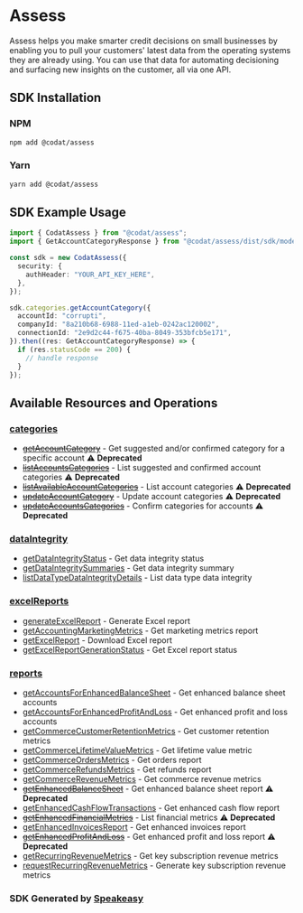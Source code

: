 # Assess

Assess helps you make smarter credit decisions on small businesses by enabling you to pull your customers' latest data from the operating systems they are already using.
You can use that data for automating decisioning and surfacing new insights on the customer, all via one API.

<!-- Start SDK Installation -->
## SDK Installation

### NPM

```bash
npm add @codat/assess
```

### Yarn

```bash
yarn add @codat/assess
```
<!-- End SDK Installation -->

## SDK Example Usage
<!-- Start SDK Example Usage -->
```typescript
import { CodatAssess } from "@codat/assess";
import { GetAccountCategoryResponse } from "@codat/assess/dist/sdk/models/operations";

const sdk = new CodatAssess({
  security: {
    authHeader: "YOUR_API_KEY_HERE",
  },
});

sdk.categories.getAccountCategory({
  accountId: "corrupti",
  companyId: "8a210b68-6988-11ed-a1eb-0242ac120002",
  connectionId: "2e9d2c44-f675-40ba-8049-353bfcb5e171",
}).then((res: GetAccountCategoryResponse) => {
  if (res.statusCode == 200) {
    // handle response
  }
});
```
<!-- End SDK Example Usage -->

<!-- Start SDK Available Operations -->
## Available Resources and Operations


### [categories](docs/categories/README.md)

* [~~getAccountCategory~~](docs/categories/README.md#getaccountcategory) - Get suggested and/or confirmed category for a specific account :warning: **Deprecated**
* [~~listAccountsCategories~~](docs/categories/README.md#listaccountscategories) - List suggested and confirmed account categories :warning: **Deprecated**
* [~~listAvailableAccountCategories~~](docs/categories/README.md#listavailableaccountcategories) - List account categories :warning: **Deprecated**
* [~~updateAccountCategory~~](docs/categories/README.md#updateaccountcategory) - Update account categories :warning: **Deprecated**
* [~~updateAccountsCategories~~](docs/categories/README.md#updateaccountscategories) - Confirm categories for accounts :warning: **Deprecated**

### [dataIntegrity](docs/dataintegrity/README.md)

* [getDataIntegrityStatus](docs/dataintegrity/README.md#getdataintegritystatus) - Get data integrity status
* [getDataIntegritySummaries](docs/dataintegrity/README.md#getdataintegritysummaries) - Get data integrity summary
* [listDataTypeDataIntegrityDetails](docs/dataintegrity/README.md#listdatatypedataintegritydetails) - List data type data integrity

### [excelReports](docs/excelreports/README.md)

* [generateExcelReport](docs/excelreports/README.md#generateexcelreport) - Generate Excel report
* [getAccountingMarketingMetrics](docs/excelreports/README.md#getaccountingmarketingmetrics) - Get marketing metrics report
* [getExcelReport](docs/excelreports/README.md#getexcelreport) - Download Excel report
* [getExcelReportGenerationStatus](docs/excelreports/README.md#getexcelreportgenerationstatus) - Get Excel report status

### [reports](docs/reports/README.md)

* [getAccountsForEnhancedBalanceSheet](docs/reports/README.md#getaccountsforenhancedbalancesheet) - Get enhanced balance sheet accounts
* [getAccountsForEnhancedProfitAndLoss](docs/reports/README.md#getaccountsforenhancedprofitandloss) - Get enhanced profit and loss accounts
* [getCommerceCustomerRetentionMetrics](docs/reports/README.md#getcommercecustomerretentionmetrics) - Get customer retention metrics
* [getCommerceLifetimeValueMetrics](docs/reports/README.md#getcommercelifetimevaluemetrics) - Get lifetime value metric
* [getCommerceOrdersMetrics](docs/reports/README.md#getcommerceordersmetrics) - Get orders report
* [getCommerceRefundsMetrics](docs/reports/README.md#getcommercerefundsmetrics) - Get refunds report
* [getCommerceRevenueMetrics](docs/reports/README.md#getcommercerevenuemetrics) - Get commerce revenue metrics
* [~~getEnhancedBalanceSheet~~](docs/reports/README.md#getenhancedbalancesheet) - Get enhanced balance sheet report :warning: **Deprecated**
* [getEnhancedCashFlowTransactions](docs/reports/README.md#getenhancedcashflowtransactions) - Get enhanced cash flow report
* [~~getEnhancedFinancialMetrics~~](docs/reports/README.md#getenhancedfinancialmetrics) - List financial metrics :warning: **Deprecated**
* [getEnhancedInvoicesReport](docs/reports/README.md#getenhancedinvoicesreport) - Get enhanced invoices report
* [~~getEnhancedProfitAndLoss~~](docs/reports/README.md#getenhancedprofitandloss) - Get enhanced profit and loss report :warning: **Deprecated**
* [getRecurringRevenueMetrics](docs/reports/README.md#getrecurringrevenuemetrics) - Get key subscription revenue metrics
* [requestRecurringRevenueMetrics](docs/reports/README.md#requestrecurringrevenuemetrics) - Generate key subscription revenue metrics
<!-- End SDK Available Operations -->

### SDK Generated by [Speakeasy](https://docs.speakeasyapi.dev/docs/using-speakeasy/client-sdks)
